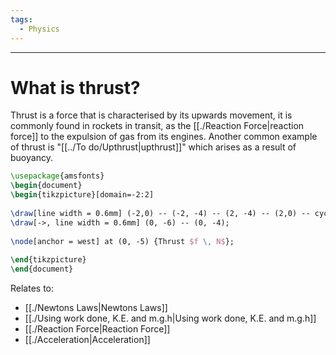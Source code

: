 ```yaml
---
tags:
  - Physics
---
```

---  
  
# What is thrust?  
  
Thrust is a force that is characterised by its upwards movement, it is commonly found in rockets in transit, as the [[./Reaction Force|reaction force]] to the expulsion of gas from its engines. Another common example of thrust is "[[../To do/Upthrust|upthrust]]" which arises as a result of buoyancy.  
  
```tikz  
\usepackage{amsfonts}  
\begin{document}  
\begin{tikzpicture}[domain=-2:2]  
  
\draw[line width = 0.6mm] (-2,0) -- (-2, -4) -- (2, -4) -- (2,0) -- cycle;  
\draw[->, line width = 0.6mm] (0, -6) -- (0, -4);  
  
\node[anchor = west] at (0, -5) {Thrust $f \, N$};  
  
\end{tikzpicture}  
\end{document}  
```  
Relates to:  
- [[./Newtons Laws|Newtons Laws]]  
- [[./Using work done, K.E. and m.g.h|Using work done, K.E. and m.g.h]]  
- [[./Reaction Force|Reaction Force]]  
- [[./Acceleration|Acceleration]]  
